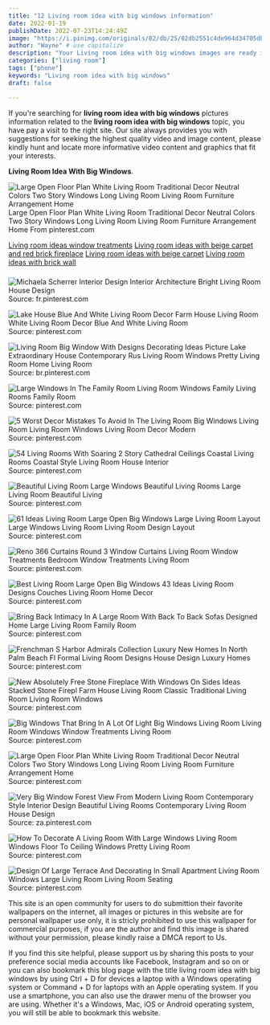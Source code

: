 ```yaml
---
title: "12 Living room idea with big windows information"
date: 2022-01-19
publishDate: 2022-07-23T14:24:49Z
image: "https://i.pinimg.com/originals/02/db/25/02db2551c4de964d34705db2b2550a6c.jpg"
author: "Wayne" # use capitalize
description: "Your Living room idea with big windows images are ready in this website. Living room idea with big windows are a topic that is being searched for and liked by netizens today. You can Find and Download the Living room idea with big windows files here. Download all free photos and vectors."
categories: ["living room"]
tags: ["phone"]
keywords: "Living room idea with big windows"
draft: false

---
```


If you're searching for **living room idea with big windows** pictures information related to the **living room idea with big windows** topic, you have pay a visit to the right  site.  Our site always  provides you with  suggestions  for seeking  the highest  quality video and image  content, please kindly hunt and locate more informative video content and graphics  that fit your interests.

**Living Room Idea With Big Windows**. 

![Large Open Floor Plan White Living Room Traditional Decor Neutral Colors Two Story Windows Long Living Room Living Room Furniture Arrangement Home](https://i.pinimg.com/originals/57/28/06/5728062d245faea5bbc04e4715828838.jpg "Large Open Floor Plan White Living Room Traditional Decor Neutral Colors Two Story Windows Long Living Room Living Room Furniture Arrangement Home")
Large Open Floor Plan White Living Room Traditional Decor Neutral Colors Two Story Windows Long Living Room Living Room Furniture Arrangement Home From pinterest.com

[Living room ideas window treatments](/living-room-ideas-window-treatments/)
[Living room ideas with beige carpet and red brick fireplace](/living-room-ideas-with-beige-carpet-and-red-brick-fireplace/)
[Living room ideas with beige carpet](/living-room-ideas-with-beige-carpet/)
[Living room ideas with brick wall](/living-room-ideas-with-brick-wall/)



### 

 


![Michaela Scherrer Interior Design Interior Architecture Bright Living Room House Design](https://i.pinimg.com/originals/96/1b/4d/961b4dddb58f0a27d1731bc0b3efff35.jpg "Michaela Scherrer Interior Design Interior Architecture Bright Living Room House Design")
Source: fr.pinterest.com

 

![Lake House Blue And White Living Room Decor Farm House Living Room White Living Room Decor Blue And White Living Room](https://i.pinimg.com/736x/30/6a/22/306a2251f7570f699cb344aed19113d5.jpg "Lake House Blue And White Living Room Decor Farm House Living Room White Living Room Decor Blue And White Living Room")
Source: pinterest.com

 

![Living Room Big Window With Designs Decorating Ideas Picture Lake Extraordinary House Contemporary Rus Living Room Windows Pretty Living Room Home Living Room](https://i.pinimg.com/originals/69/36/b3/6936b307aa3aa124321efbb7000280ee.jpg "Living Room Big Window With Designs Decorating Ideas Picture Lake Extraordinary House Contemporary Rus Living Room Windows Pretty Living Room Home Living Room")
Source: br.pinterest.com

 

![Large Windows In The Family Room Living Room Windows Family Living Rooms Family Room](https://i.pinimg.com/originals/7c/80/d0/7c80d0238f8ad6ae42328ed0a3eb7930.jpg "Large Windows In The Family Room Living Room Windows Family Living Rooms Family Room")
Source: pinterest.com

 

![5 Worst Decor Mistakes To Avoid In The Living Room Big Windows Living Room Living Room Windows Living Room Decor Modern](https://i.pinimg.com/736x/90/08/0c/90080c770bb72ad67c1dc700c4777a70.jpg "5 Worst Decor Mistakes To Avoid In The Living Room Big Windows Living Room Living Room Windows Living Room Decor Modern")
Source: pinterest.com

 

![54 Living Rooms With Soaring 2 Story Cathedral Ceilings Coastal Living Rooms Coastal Style Living Room House Interior](https://i.pinimg.com/736x/8b/bf/78/8bbf78eff98b0c8ee34d456d2118c674--two-story-windows-large-windows.jpg "54 Living Rooms With Soaring 2 Story Cathedral Ceilings Coastal Living Rooms Coastal Style Living Room House Interior")
Source: pinterest.com

 

![Beautiful Living Room Large Windows Beautiful Living Rooms Large Living Room Beautiful Living](https://i.pinimg.com/originals/b3/68/93/b368932879d867999ca515ebebe2a0ea.jpg "Beautiful Living Room Large Windows Beautiful Living Rooms Large Living Room Beautiful Living")
Source: pinterest.com

 

![61 Ideas Living Room Large Open Big Windows Large Living Room Layout Large Windows Living Room Living Room Design Layout](https://i.pinimg.com/564x/fb/f6/55/fbf6556b8207b04ba3443d1995c17c2d.jpg "61 Ideas Living Room Large Open Big Windows Large Living Room Layout Large Windows Living Room Living Room Design Layout")
Source: pinterest.com

 

![Reno 366 Curtains Round 3 Window Curtains Living Room Window Treatments Bedroom Window Treatments Living Room](https://i.pinimg.com/originals/68/d2/61/68d26167c4c2e814b240dee46d7731a7.jpg "Reno 366 Curtains Round 3 Window Curtains Living Room Window Treatments Bedroom Window Treatments Living Room")
Source: pinterest.com

 

![Best Living Room Large Open Big Windows 43 Ideas Living Room Designs Couches Living Room Home Decor](https://i.pinimg.com/564x/d0/de/4e/d0de4e6576670d1b3ec0110ad609621a.jpg "Best Living Room Large Open Big Windows 43 Ideas Living Room Designs Couches Living Room Home Decor")
Source: pinterest.com

 

![Bring Back Intimacy In A Large Room With Back To Back Sofas Designed Home Large Living Room Family Room](https://i.pinimg.com/originals/29/12/84/29128412ccf0d64d0830b75fe0bd26d8.jpg "Bring Back Intimacy In A Large Room With Back To Back Sofas Designed Home Large Living Room Family Room")
Source: pinterest.com

 

![Frenchman S Harbor Admirals Collection Luxury New Homes In North Palm Beach Fl Formal Living Room Designs House Design Luxury Homes](https://i.pinimg.com/originals/fe/58/76/fe587632500474500c9ac5bdc8282c81.jpg "Frenchman S Harbor Admirals Collection Luxury New Homes In North Palm Beach Fl Formal Living Room Designs House Design Luxury Homes")
Source: pinterest.com

 

![New Absolutely Free Stone Fireplace With Windows On Sides Ideas Stacked Stone Firepl Farm House Living Room Classic Traditional Living Room Living Room Windows](https://i.pinimg.com/736x/c2/01/fb/c201fb40fa337c1079e560672d5747bc.jpg "New Absolutely Free Stone Fireplace With Windows On Sides Ideas Stacked Stone Firepl Farm House Living Room Classic Traditional Living Room Living Room Windows")
Source: pinterest.com

 

![Big Windows That Bring In A Lot Of Light Big Windows Living Room Living Room Windows Window Treatments Living Room](https://i.pinimg.com/originals/4b/65/f2/4b65f27c229f9e33d2155e977d59c71f.jpg "Big Windows That Bring In A Lot Of Light Big Windows Living Room Living Room Windows Window Treatments Living Room")
Source: pinterest.com

 

![Large Open Floor Plan White Living Room Traditional Decor Neutral Colors Two Story Windows Long Living Room Living Room Furniture Arrangement Home](https://i.pinimg.com/originals/57/28/06/5728062d245faea5bbc04e4715828838.jpg "Large Open Floor Plan White Living Room Traditional Decor Neutral Colors Two Story Windows Long Living Room Living Room Furniture Arrangement Home")
Source: pinterest.com

 

![Very Big Window Forest View From Modern Living Room Contemporary Style Interior Design Beautiful Living Rooms Contemporary Living Room House Design](https://i.pinimg.com/originals/9f/ac/0a/9fac0a0fc9cf0d46f8baa724f2676b5f.jpg "Very Big Window Forest View From Modern Living Room Contemporary Style Interior Design Beautiful Living Rooms Contemporary Living Room House Design")
Source: za.pinterest.com

 

![How To Decorate A Living Room With Large Windows Living Room Windows Floor To Ceiling Windows Pretty Living Room](https://i.pinimg.com/originals/70/ef/02/70ef021de72bfb7fa08b972e54b53ea1.jpg "How To Decorate A Living Room With Large Windows Living Room Windows Floor To Ceiling Windows Pretty Living Room")
Source: pinterest.com

 

![Design Of Large Terrace And Decorating In Small Apartment Living Room Windows Large Living Room Living Room Seating](https://i.pinimg.com/originals/02/db/25/02db2551c4de964d34705db2b2550a6c.jpg "Design Of Large Terrace And Decorating In Small Apartment Living Room Windows Large Living Room Living Room Seating")
Source: pinterest.com

 

This site is an open community for users to do submittion their favorite wallpapers on the internet, all images or pictures in this website are for personal wallpaper use only, it is stricly prohibited to use this wallpaper for commercial purposes, if you are the author and find this image is shared without your permission, please kindly raise a DMCA report to Us.

If you find this site helpful, please support us by sharing this posts to your preference social media accounts like Facebook, Instagram and so on or you can also bookmark this blog page with the title living room idea with big windows by using Ctrl + D for devices a laptop with a Windows operating system or Command + D for laptops with an Apple operating system. If you use a smartphone, you can also use the drawer menu of the browser you are using. Whether it's a Windows, Mac, iOS or Android operating system, you will still be able to bookmark this website.
